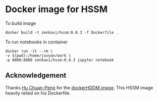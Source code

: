 # Docker image for HSSM

To build image

```
docker build -t zenkavi/hssm:0.0.3 -f Dockerfile .
```

To run notebooks in container

```
docker run -it --rm \
-v $(pwd):/home/jovyan/work \
-p 8888:8888 zenkavi/hssm:0.0.3 jupyter notebook
```

## Acknowledgement

Thanks [Hu Chuan-Peng](https://github.com/hcp4715) for the [dockerHDDM image](https://github.com/hcp4715/dockerHDDM). This HSSM image heavily relied on his Dockerfile.